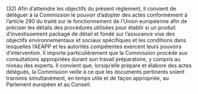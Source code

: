 (32) Afin d’atteindre les objectifs du présent règlement, il convient de déléguer à la Commission le pouvoir d’adopter des actes conformément à l’article 290 du traité sur le fonctionnement de l’Union européenne afin de préciser les détails des procédures utilisées pour établir si un produit d’investissement packagé de détail et fondé sur l’assurance vise des objectifs environnementaux et sociaux spécifiques et les conditions dans lesquelles l’AEAPP et les autorités compétentes exercent leurs pouvoirs d’intervention. Il importe particulièrement que la Commission procède aux consultations appropriées durant son travail préparatoire, y compris au niveau des experts. Il convient que, lorsqu’elle prépare et élabore des actes délégués, la Commission veille à ce que les documents pertinents soient transmis simultanément, en temps utile et de façon appropriée, au Parlement européen et au Conseil.